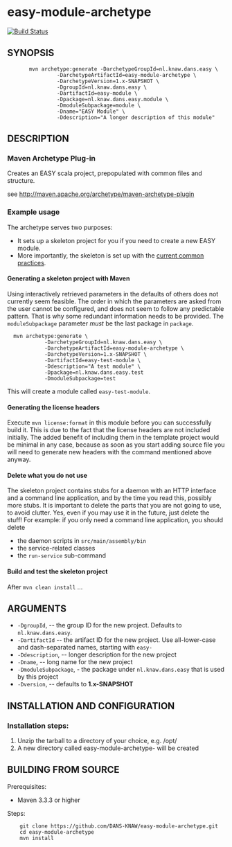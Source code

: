 easy-module-archetype
=====================
[![Build Status](https://travis-ci.org/DANS-KNAW/easy-module-archetype.png?branch=master)](https://travis-ci.org/DANS-KNAW/easy-module-archetype)


SYNOPSIS
--------

           mvn archetype:generate -DarchetypeGroupId=nl.knaw.dans.easy \
                    -DarchetypeArtifactId=easy-module-archetype \
                    -DarchetypeVersion=1.x-SNAPSHOT \
                    -DgroupId=nl.knaw.dans.easy \
                    -DartifactId=easy-module \
                    -Dpackage=nl.knaw.dans.easy.module \
                    -DmoduleSubpackage=module \
                    -Dname="EASY Module" \
                    -Ddescription="A longer description of this module"


DESCRIPTION
-----------

### Maven Archetype Plug-in

Creates an EASY scala project, prepopulated with common files and structure. 

see <http://maven.apache.org/archetype/maven-archetype-plugin>

### Example usage

The archetype serves two purposes:

* It sets up a skeleton project for you if you need to create a new EASY module.
* More importantly, the skeleton is set up with the [current common practices].

[current common practices]: common-practices.md

#### Generating a skeleton project with Maven

Using interactively retrieved parameters in the defaults of others does not currently seem feasible. The order in which the 
parameters are asked from the user cannot be configured, and does not seem to follow any predictable pattern. That is why 
some redundant information needs to be provided. The `moduleSubpackage` parameter *must* be the last package in `package`.

      mvn archetype:generate \ 
                -DarchetypeGroupId=nl.knaw.dans.easy \
                -DarchetypeArtifactId=easy-module-archetype \ 
                -DarchetypeVersion=1.x-SNAPSHOT \
                -DartifactId=easy-test-module \
                -Ddescription="A test module" \
                -Dpackage=nl.knaw.dans.easy.test 
                -DmoduleSubpackage=test

This will create a module called `easy-test-module`. 


#### Generating the license headers

Execute `mvn license:format` in this module before you can successfully build it. This is due to the fact that the license headers
are not included initially. The added benefit of including them in the template project would be minimal in any case, because as soon
as you start adding source file you will need to generate new headers with the command mentioned above anyway.

#### Delete what you do not use

The skeleton project contains stubs for a daemon with an HTTP interface and a command line application, and by the time you read this,
possibly more stubs. It is important to delete the parts that you are not going to use, to avoid clutter. Yes, even if you may use it
in the future, just delete the stuff! For example: if you only need a command line application, you should delete

* the daemon scripts in `src/main/assembly/bin`
* the service-related classes
* the `run-service` sub-command

#### Build and test the skeleton project
 
After `mvn clean install` ...



ARGUMENTS
----------

* `-DgroupId`, -- the group ID for the new project. Defaults to `nl.knaw.dans.easy`.
* `-DartifactId` -- the artifact ID for the new project. Use all-lower-case and dash-separated names, starting with `easy-`
* `-Ddescription`, -- longer description for the new project
* `-Dname`, -- long name for the new project
* `-DmoduleSubpackage`, - the package under `nl.knaw.dans.easy` that is used by this project
* `-Dversion`, -- defaults to **1.x-SNAPSHOT**


INSTALLATION AND CONFIGURATION
------------------------------

### Installation steps:

1. Unzip the tarball to a directory of your choice, e.g. /opt/
2. A new directory called easy-module-archetype-<version> will be created


BUILDING FROM SOURCE
--------------------

Prerequisites:

* Maven 3.3.3 or higher

Steps:

        git clone https://github.com/DANS-KNAW/easy-module-archetype.git
        cd easy-module-archetype
        mvn install
